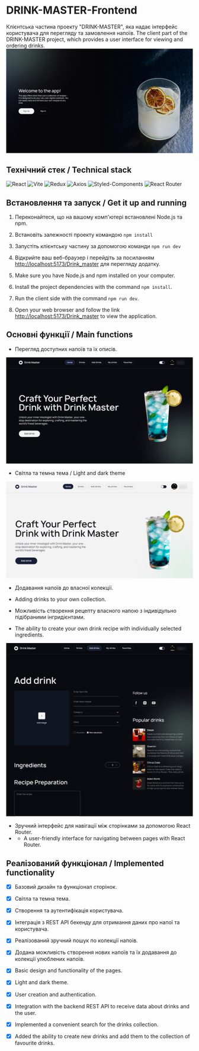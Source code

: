 # DRINK-MASTER-Frontend

Клієнтська частина проекту "DRINK-MASTER", яка надає інтерфейс користувача для перегляду та замовлення напоїв.
The client part of the DRINK-MASTER project, which provides a user interface for viewing and ordering drinks.
![DRINK-MASTER](https://github.com/DimaSavchuk/Drink_master/blob/main/src/img/readme_img/readme.jpg)


## Технічний стек / Technical stack
![React](https://img.shields.io/badge/React-%23007ACC.svg?style=for-the-badge&logo=react&logoColor=white)
![Vite](https://img.shields.io/badge/vite-%23646CFF.svg?style=for-the-badge&logo=vite&logoColor=white)
![Redux](https://img.shields.io/badge/Redux-%23764ABC.svg?style=for-the-badge&logo=redux&logoColor=white)
![Axios](https://img.shields.io/badge/Axios-%23000000.svg?style=for-the-badge&logo=axios&logoColor=white)
![Styled-Components](https://img.shields.io/badge/Styled_Components-%23DB7093.svg?style=for-the-badge&logo=styled-components&logoColor=white)
![React Router](https://img.shields.io/badge/React_Router-%23000000.svg?style=for-the-badge&logo=react-router&logoColor=white)

## Встановлення та запуск / Get it up and running
1. Переконайтеся, що на вашому комп'ютері встановлені Node.js та npm.
2. Встановіть залежності проекту командою `npm install`
3. Запустіть клієнтську частину за допомогою команди `npm run dev`
4. Відкрийте ваш веб-браузер і перейдіть за посиланням [http://localhost:5173/Drink_master](http://localhost:5173/Drink_master) для перегляду додатку.
   
1. Make sure you have Node.js and npm installed on your computer.
2. Install the project dependencies with the command `npm install`.
3. Run the client side with the command `npm run dev`.
4. Open your web browser and follow the link [http://localhost:5173/Drink_master](http://localhost:5173/Drink_master) to view the application.

## Основні функції / Main functions
- Перегляд доступних напоїв та їх описів.
  
![Main-Page](https://github.com/DimaSavchuk/Drink_master/blob/main/src/img/readme_img/readme_1.jpg)

- Світла та темна тема / Light and dark theme
  
![Світла тема / light theme](https://github.com/DimaSavchuk/Drink_master/blob/main/src/img/readme_img/readme_3.jpg)

- Додавання напоїв до власної колекції.
- Adding drinks to your own collection.
  
- Можливість створення рецепту власного напою з індивідульно підібраними інгридієнтами.
- The ability to create your own drink recipe with individually selected ingredients.
  
![Додавання напою / Adding drinks](https://github.com/DimaSavchuk/Drink_master/blob/main/src/img/readme_img/readme_2.jpg)

- Зручний інтерфейс для навігації між сторінками за допомогою React Router.
- - A user-friendly interface for navigating between pages with React Router.

## Реалізований функціонал / Implemented functionality
- [x] Базовий дизайн та функціонал сторінок.
- [x] Світла та темна тема.
- [x] Створення та аутентифікація користувача. 
- [x] Інтеграція з REST API бекенду для отримання даних про напої та користувача.
- [x] Реалізований зручний пошук по колекції напоів.
- [x] Додана можливість створення нових напоїв та їх додавання до колекції улюблених напоїв.

- [x] Basic design and functionality of the pages.
- [x] Light and dark theme.
- [x] User creation and authentication. 
- [x] Integration with the backend REST API to receive data about drinks and the user.
- [x] Implemented a convenient search for the drinks collection.
- [x] Added the ability to create new drinks and add them to the collection of favourite drinks.
